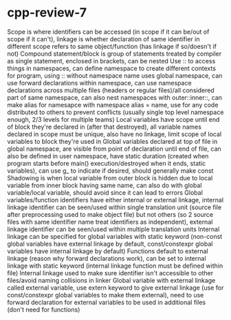 # cpp-review-7

Scope is where identifiers can be accessed (in scope if it can be/out of scope if it can't), linkage is whether declaration of same identifier in different scope refers to same object/function (has linkage if so/doesn't if not)
Compound statement/block is group of statements treated by compiler as single statement, enclosed in brackets, can be nested
Use :: to access things in namespaces, can define namespace to create different contexts for program, using :: without namespace name uses global namespace, can use forward declarations within namespace, can use namespace declarations across multiple files (headers or regular files)/all considered part of same namespace, can also nest namespaces with outer::inner::, can make alias for namesapce with namespace alias = name, use for any code distributed to others to prevent conflicts (usually single top level namespace enough, 2/3 levels for multiple teams)
Local variables have scope until end of block they're declared in (after that destroyed), all variable names declared in scope must be unique, also have no linkage, limit scope of local variables to block they're used in
Global variables declared at top of file in global namespace, are visible from point of declaration until end of file, can also be defined in user namespace, have static duration (created when program starts before main() execution/destroyed when it ends, static variables), can use g_ to indicate if desired, should generally make const
Shadowing is when local variable from outer block is hidden due to local variable from inner block having same name, can also do with global variable/local variable, should avoid since it can lead to errors
Global variables/function identifiers have either internal or external linkage, internal linkage identifier can be seen/used within single translation unit (source file after preprocessing used to make object file) but not others (so 2 source files with same identifier name treat identifiers as independent), external linkage identifier can be seen/used within multiple translation units
Internal linkage can be specified for global variables with static keyword
(non-const global variables have external linkage by default, const/constexpr global variables have internal linkage by default)
Functions default to external linkage (reason why forward declarations work), can be set to internal linkage with static keyword (internal linkage function must be defined within file)
Internal linkage used to make sure identifier isn't accessible to other files/avoid naming collisions in linker
Global variable with external linkage called external variable, use extern keyword to give external linkage (use for const/constexpr global variables to make them external), need to use forward declaration for external variables to be used in additional files (don't need for functions)
